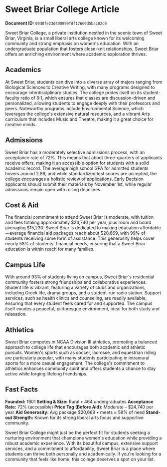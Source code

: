 # Sweet Briar College Article

**Document ID:** `00d8fe23d400899fdf17600d5bac02c0`

Sweet Briar College, a private institution nestled in the scenic town of Sweet Briar, Virginia, is a small liberal arts college known for its welcoming community and strong emphasis on women's education. With an undergraduate population that fosters close-knit relationships, Sweet Briar offers an enriching environment where academic exploration thrives.

## Academics
At Sweet Briar, students can dive into a diverse array of majors ranging from Biological Sciences to Creative Writing, with many programs designed to encourage interdisciplinary studies. The college prides itself on its student-faculty ratio of 8:1, which ensures that classes are discussion-driven and personalized, allowing students to engage deeply with their professors and peers. Noteworthy programs include Environmental Science, which leverages the college's extensive natural resources, and a vibrant Arts curriculum that includes Music and Theatre, making it a great choice for creative minds.

## Admissions
Sweet Briar has a moderately selective admissions process, with an acceptance rate of 72%. This means that about three-quarters of applicants receive offers, making it an accessible option for students with a solid academic record. The average high school GPA for admitted students hovers around 2.88, and while standardized test scores are accepted, the college encourages a holistic review of applications. Early Decision applicants should submit their materials by November 1st, while regular admissions remain open with rolling deadlines.

## Cost & Aid
The financial commitment to attend Sweet Briar is moderate, with tuition and fees totaling approximately $24,740 per year, plus room and board averaging $15,230. Sweet Briar is dedicated to making education affordable—average financial aid packages reach about $20,669, with 99% of students receiving some form of assistance. This generosity helps cover nearly 58% of students' financial needs, ensuring that a Sweet Briar education is within reach for many families.

## Campus Life
With around 93% of students living on campus, Sweet Briar's residential community fosters strong friendships and collaborative experiences. Student life is vibrant, featuring a variety of clubs and organizations, including Greek life, drama groups, and a student-run radio station. Support services, such as health clinics and counseling, are readily available, ensuring that every student feels cared for and supported. The campus itself exudes a peaceful, picturesque environment, ideal for both study and relaxation.

## Athletics
Sweet Briar competes in NCAA Division III athletics, promoting a balanced approach to college life that encourages both academic and athletic pursuits. Women's sports such as soccer, lacrosse, and equestrian riding are particularly popular, with many students participating in intramural sports for a more casual engagement. The college's commitment to athletics enhances community spirit and offers students a chance to stay active while forging lifelong friendships.

## Fast Facts
**Founded:** 1901
**Setting & Size:** Rural • 464 undergraduates
**Acceptance Rate:** 72% (accessible)
**Price Tag (Before Aid):** Moderate – $24,740 per year
**Aid Generosity:** Avg package $20,669 • meets ≈ 58% of need
**Stand-out Strength:** Known for its strong liberal arts focus and supportive community.

Sweet Briar College might just be the perfect fit for students seeking a nurturing environment that champions women's education while providing a robust academic experience. With its beautiful campus, extensive support services, and a commitment to affordability, Sweet Briar is a place where students can thrive both personally and academically. If you're looking for a community that feels like home, this college deserves a spot on your list.

